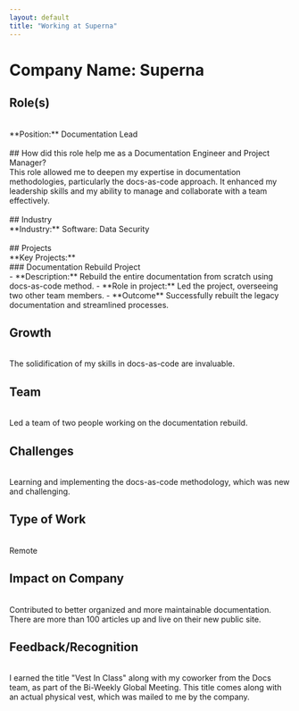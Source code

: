```yaml
---
layout: default
title: "Working at Superna"
---
```


# Company Name: Superna

## Role(s)
<br>
**Position:** Documentation Lead
<br>
<br>
## How did this role help me as a Documentation Engineer and Project Manager?
<br>
This role allowed me to deepen my expertise in documentation methodologies, particularly the docs-as-code approach. It enhanced my leadership skills and my ability to manage and collaborate with a team effectively.
<br>
<br>
## Industry
<br>
**Industry:** Software: Data Security
<br>
<br>
## Projects
<br>
**Key Projects:**
<br>
### Documentation Rebuild Project
<br>
- **Description:** Rebuild the entire documentation from scratch using docs-as-code method.  
- **Role in project:** Led the project, overseeing two other team members.  
- **Outcome** Successfully rebuilt the legacy documentation and streamlined processes.

<br>

## Growth
<br>
The solidification of my skills in docs-as-code are invaluable.
<br>

## Team
<br>
Led a team of two people working on the documentation rebuild.
<br>

## Challenges
<br>
Learning and implementing the docs-as-code methodology, which was new and challenging.
<br>

## Type of Work
<br>
Remote
<br>

## Impact on Company
<br>
Contributed to better organized and more maintainable documentation. There are more than 100 articles up and live on their new public site.
<br>

## Feedback/Recognition
<br>
I earned the title "Vest In Class" along with my coworker from the Docs team, as part of the Bi-Weekly Global Meeting. This title comes along with an actual physical vest, which was mailed to me by the company.